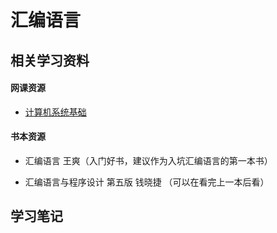 # 汇编语言



## 相关学习资料

#### 网课资源

- [计算机系统基础](http://jyywiki.cn/ICS/2021/)

#### 书本资源

- 汇编语言 王爽（入门好书，建议作为入坑汇编语言的第一本书）

- 汇编语言与程序设计 第五版 钱晓捷 （可以在看完上一本后看）

  

## 学习笔记

